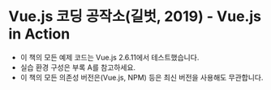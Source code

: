 # Vue.js 코딩 공작소(길벗, 2019) - Vue.js in Action

- 이 책의 모든 예제 코드는 Vue.js 2.6.11에서 테스트했습니다.
- 실습 환경 구성은 부록 A를 참고하세요.
- 이 책의 모든 의존성 버전은(Vue.js, NPM) 등은 최신 버전을 사용해도 무관합니다.
